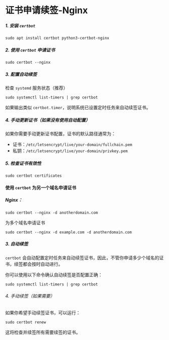 # 证书申请续签-Nginx

##### 1. 安装 `certbot`

```
sudo apt install certbot python3-certbot-nginx
```

##### 2. 使用 `certbot` 申请证书

```
sudo certbot --nginx
```

##### 3. 配置自动续签

检查 `systemd` 服务状态（推荐）

```
sudo systemctl list-timers | grep certbot
```

如果输出类似 `certbot.timer`，说明系统已设置定时任务来自动续签证书。

##### 4. 手动更新证书（如果没有使用自动配置）

如果你需要手动更新证书配置，证书的默认路径通常为：

- 证书：`/etc/letsencrypt/live/your-domain/fullchain.pem`
- 私钥：`/etc/letsencrypt/live/your-domain/privkey.pem`

##### 5. 检查证书有效性

```
sudo certbot certificates
```



#### 使用 `certbot` 为另一个域名申请证书

##### Nginx：

```
sudo certbot --nginx -d anotherdomain.com
```

为多个域名申请证书

```
sudo certbot --nginx -d example.com -d anotherdomain.com
```

##### 3. 自动续签

`certbot` 会自动配置定时任务来自动续签证书，因此，不管你申请多少个域名的证书，续签都会按时自动进行。

你可以使用以下命令确认自动续签是否配置正确：

```
sudo systemctl list-timers | grep certbot
```

###### 4. 手动续签（如果需要）

如果你希望手动续签证书，可以运行：

```
sudo certbot renew
```

这将检查并续签所有需要续签的证书。